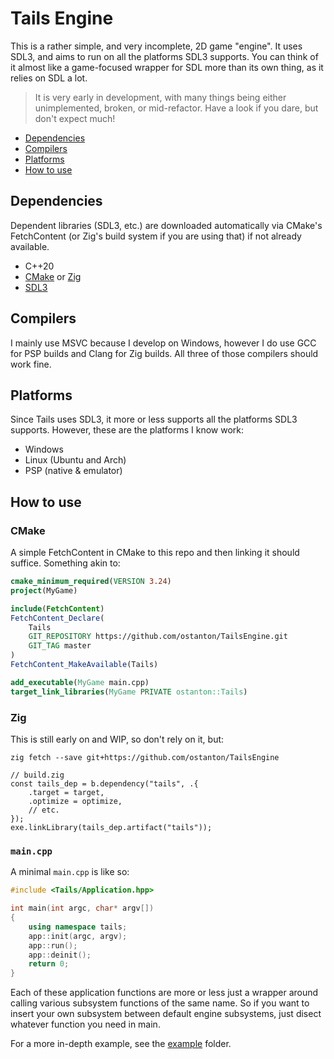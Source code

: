 # Tails Engine

This is a rather simple, and very incomplete, 2D game "engine". It uses SDL3, and aims to run on all the platforms SDL3 supports.
You can think of it almost like a game-focused wrapper for SDL more than its own thing, as it relies on SDL a lot.

>It is very early in development, with many things being either unimplemented, broken, or mid-refactor. Have a look if you dare, but don't expect much!

- [Dependencies](#dependencies)
- [Compilers](#compilers)
- [Platforms](#platforms)
- [How to use](#how-to-use)

## Dependencies

Dependent libraries (SDL3, etc.) are downloaded automatically via CMake's FetchContent (or Zig's build system if you are using that) if not already available.

- C++20
- [CMake](https://cmake.org/) or [Zig](https://ziglang.org/)
- [SDL3](https://libsdl.org/)

## Compilers

I mainly use MSVC because I develop on Windows, however I do use GCC for PSP builds and Clang for Zig builds.
All three of those compilers should work fine.

## Platforms

Since Tails uses SDL3, it more or less supports all the platforms SDL3 supports. However, these are the platforms I know work:
- Windows
- Linux (Ubuntu and Arch)
- PSP (native & emulator)

## How to use

### CMake

A simple FetchContent in CMake to this repo and then linking it should suffice. Something akin to:

```cmake
cmake_minimum_required(VERSION 3.24)
project(MyGame)

include(FetchContent)
FetchContent_Declare(
    Tails
    GIT_REPOSITORY https://github.com/ostanton/TailsEngine.git
    GIT_TAG master
)
FetchContent_MakeAvailable(Tails)

add_executable(MyGame main.cpp)
target_link_libraries(MyGame PRIVATE ostanton::Tails)
```

### Zig

This is still early on and WIP, so don't rely on it, but:

```
zig fetch --save git+https://github.com/ostanton/TailsEngine
```

```zig
// build.zig
const tails_dep = b.dependency("tails", .{
    .target = target,
    .optimize = optimize,
    // etc.
});
exe.linkLibrary(tails_dep.artifact("tails"));
```

### `main.cpp`

A minimal `main.cpp` is like so:

```cpp
#include <Tails/Application.hpp>

int main(int argc, char* argv[])
{
    using namespace tails;
    app::init(argc, argv);
    app::run();
    app::deinit();
    return 0;
}
```

Each of these application functions are more or less just a wrapper around calling various subsystem functions of the same name.
So if you want to insert your own subsystem between default engine subsystems, just disect whatever function you need in main.

For a more in-depth example, see the [example](example/) folder.
